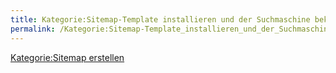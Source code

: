```yaml
---
title: Kategorie:Sitemap-Template installieren und der Suchmaschine bekannt machen
permalink: /Kategorie:Sitemap-Template_installieren_und_der_Suchmaschine_bekannt_machen/
---
```


[Kategorie:Sitemap erstellen](/Kategorie:Sitemap_erstellen "wikilink")